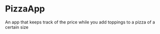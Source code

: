 # PizzaApp
An app that keeps track of the price while you add toppings to a pizza of a certain size
